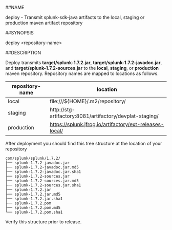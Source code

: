 ##NAME

deploy - Transmit splunk-sdk-java artifacts to the local, staging or production
maven artifact repository

##SYNOPSIS

deploy \<repository-name>

##DESCRIPTION

Deploy transmits **target/splunk-1.7.2.jar**, **target/splunk-1.7.2-javadoc.jar**, and
**target/splunk-1.7.2-sources.jar** to the **local**, **staging**, or **production**
maven repository. Repository names are mapped to locations as follows.

| repository-name | location                                                       |
|-----------------|----------------------------------------------------------------|
| local           | file:///${HOME}/.m2/repository/                                |
| staging         | http://stg-artifactory:8081/artifactory/devplat-staging/       |                                             |
| production      | https://splunk.jfrog.io/artifactory/ext-releases-local/ |

After deployment you should find this tree structure at the location of your repository

    com/splunk/splunk/1.7.2/
    ├── splunk-1.7.2-javadoc.jar
    ├── splunk-1.7.2-javadoc.jar.md5
    ├── splunk-1.7.2-javadoc.jar.sha1
    ├── splunk-1.7.2-sources.jar
    ├── splunk-1.7.2-sources.jar.md5
    ├── splunk-1.7.2-sources.jar.sha1
    ├── splunk-1.7.2.jar
    ├── splunk-1.7.2.jar.md5
    ├── splunk-1.7.2.jar.sha1
    ├── splunk-1.7.2.pom
    ├── splunk-1.7.2.pom.md5
    └── splunk-1.7.2.pom.sha1

Verify this structure prior to release.
